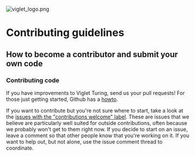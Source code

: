 ![viglet_logo.png](http://www.viglet.org/img/banner/viglet_turing.png)
# Contributing guidelines

## How to become a contributor and submit your own code

### Contributing code

If you have improvements to Viglet Turing, send us your pull requests! For those
just getting started, Github has a [howto](https://help.github.com/articles/using-pull-requests/).

If you want to contribute but you're not sure where to start, take a look at the
[issues with the "contributions welcome" label](https://github.com/openturing/turing/labels/stat%3Acontributions%20welcome).
These are issues that we believe are particularly well suited for outside
contributions, often because we probably won't get to them right now. If you
decide to start on an issue, leave a comment so that other people know that
you're working on it. If you want to help out, but not alone, use the issue
comment thread to coordinate.